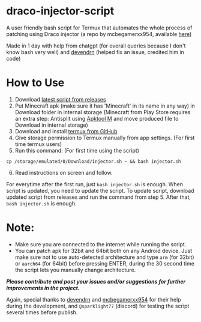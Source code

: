 # draco-injector-script
A user friendly bash script for Termux that automates the whole process of patching using Draco injector (a repo by mcbegamerxx954, available [here](https://github.com/mcbegamerxx954/draco-injector))

Made in 1 day with help from chatgpt  (for overall queries because I don't know bash very well) and [devendrn](https://github.com/devendrn) (helped fix an issue, credited him in code)

# How to Use
1. Download [latest script from releases](https://github.com/CallMeSoumya2063/draco-injector-script/releases/latest)
2. Put Minecraft apk (make sure it has 'Minecraft' in its name in any way) in Download folder in internal storage
(Minecraft from Play Store requires an extra step: Antisplit using [Apktool M](https://maximoff.su/apktool/?lang=en) and move produced file to Download in internal storage)
3. Download and install [termux from GitHub](https://github.com/termux/termux-app/releases/latest)
4. Give storage permission to Termux manually from app settings. (For first time termux users)
5. Run this command: (For first time using the script)
```
cp /storage/emulated/0/Download/injector.sh ~ && bash injector.sh
```
6. Read instructions on screen and follow.

For everytime after the first run, just `bash injector.sh` is enough. When script is updated, you need to update the script. To update script, download updated script from releases and run the command from step 5. After that, `bash injector.sh` is enough.

# Note:
- Make sure you are connected to the internet while running the script.
- You can patch apk for 32bit and 64bit both on any Android device. Just make sure not to use auto-detected architecture and type `arm` (for 32bit) or `aarch64` (for 64bit) before pressing ENTER, during the 30 second time the script lets you manually change architecture.


***Please contribute and post your issues and/or suggestions for further improvements in the project.***

Again, special thanks to [devendrn](https://github.com/devendrn) and [mcbegamerxx954](https://github.com/mcbegamerxx954) for their help during the development, and `@sparklight77` (discord) for testing the script several times before publish.
